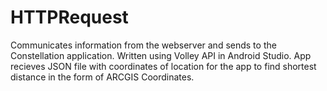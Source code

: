 # HTTPRequest

Communicates information from the webserver and sends to the Constellation application. Written using Volley API in Android Studio.
App recieves JSON file with coordinates of location for the app to find shortest distance in the form of ARCGIS Coordinates.
